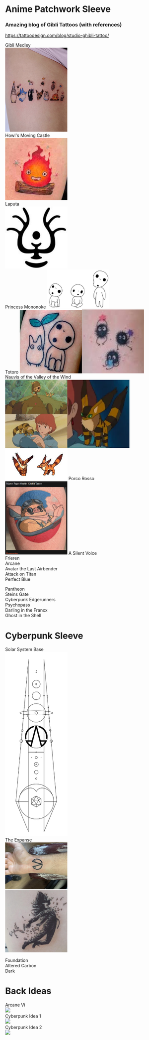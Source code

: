 # Anime Patchwork Sleeve

### Amazing blog of Gibli Tattoos (with references)

https://tattoodesign.com/blog/studio-ghibli-tattoo/

Gibli Medley  
<img src="anime_sleeve/ghibli_medley_kikinoland.jpg" width="200">  
Howl's Moving Castle  
<img src="anime_sleeve/calcifer.jpg" width="200">  
Laputa  
<img src="anime_sleeve/laputa.jpg" width="200">  
Princess Mononoke
<img src="anime_sleeve/kodama.jpg" width="200">  
Totoro
<img src="anime_sleeve/totoro_kodama.jpg" width="200"><img src="anime_sleeve/soot_sprites.jpg" width="200">  
Nauvis of the Valley of the Wind  
<img src="anime_sleeve/fox_squirrel.jpg" width="200"><img src="anime_sleeve/fox_squirrel_2.jpg" width="200"><img src="anime_sleeve/fox_squirrel_3.jpg" width="200">
Porco Rosso  
<img src="anime_sleeve/porco_rosso.jpg" width="200">
A Silent Voice  
Frieren  
Arcane  
Avatar the Last Airbender  
Attack on Titan  
Perfect Blue

Pantheon  
Steins Gate  
Cyberpunk Edgerunners  
Psychopass  
Darling in the Franxx  
Ghost in the Shell

# Cyberpunk Sleeve

Solar System Base  
<img src="cyberpunk_sleeve/solar_system.png" width="200">  
The Expanse  
<img src="cyberpunk_sleeve/opa.jpg" width="200">  
<img src="cyberpunk_sleeve/julie.jpg" width="200">

Foundation  
Altered Carbon  
Dark

# Back Ideas

Arcane Vi  
<img src="cyberpunk_sleeve/arcane_vi.jpg" width="200">  
Cyberpunk Idea 1  
<img src="cyberpunk_sleeve/cyberpunk.jpg" width="200">  
Cyberpunk Idea 2  
<img src="cyberpunk_sleeve/cyberpunk_2.jpg" width="200">
